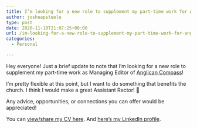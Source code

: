 ```yaml
---
title: I’m looking for a new role to supplement my part-time work for Anglican Compass
author: joshuapsteele
type: post
date: 2020-11-10T21:07:25+00:00
url: /im-looking-for-a-new-role-to-supplement-my-part-time-work-for-anglican-compass/
categories:
  - Personal

---
```

Hey everyone! Just a brief update to note that I&#8217;m looking for a new role to supplement my part-time work as Managing Editor of [Anglican Compass][1]!

I’m pretty flexible at this point, but I want to do something that benefits the church. I think I would make a great Assistant Rector! 🙂

Any advice, opportunities, or connections you can offer would be appreciated!

You can [view/share my CV here][2]. And [here&#8217;s my LinkedIn profile][3].

 [1]: https://anglicancompass.com/
 [2]: https://joshuapsteele.com/portfolio/cv/
 [3]: https://www.linkedin.com/in/joshuapsteele/